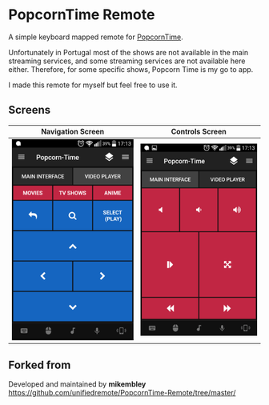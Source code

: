 # PopcornTime Remote
A simple keyboard mapped remote for [PopcornTime](https://popcorntime.sh).

Unfortunately in Portugal most of the shows are not available in the main streaming services, and some streaming services are not available here either. Therefore, for some specific shows, Popcorn Time is my go to app. 

I made this remote for myself but feel free to use it.

## Screens

Navigation Screen                           | Controls Screen
------------------------------------------- | -------------------------------------------
![](Screenshot_Nav.png "Navigation Screen") | ![](Screenshot_Player.png "Controls Screen") 

## Forked from
Developed and maintained by **mikembley**  
https://github.com/unifiedremote/PopcornTime-Remote/tree/master/
